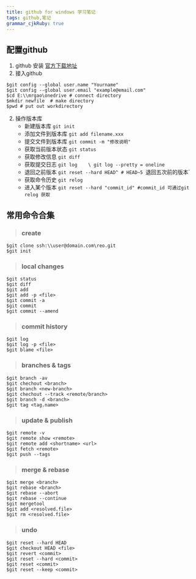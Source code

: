```yaml
---
title: github for windows 学习笔记
tags: github,笔记
grammar_cjkRuby: true
---
```


## 配置github
1. github 安装 [官方下载地址][1]
2. 接入github 
>
```{github}
$git config --global user.name "Yourname"
$git config --global user.email "example@email.com"
$cd E:\\mrgao\onedrive # connect directory
$mkdir newfile  # make directory
$pwd # put out workdirectory
```


2. 操作版本库
    + 新建版本库        `git init`
    + 添加文件到版本库  `git add filename.xxx`
    + 提交文件到版本库  `git commit -m "修改说明"`
    + 获取当前版本状态  `git status`
    + 获取修改信息      `git diff`
    + 获取提交日志      `git log    \ git log --pretty = oneline`
    + 退回之前版本      `git reset --hard HEAD^ # HEAD~5 `退回五次前的版本`
    + 获取命令历史      `git relog`
    + 进入某个版本      `git reset --hard "commit_id" #commit_id 可通过git relog 获取`

## 常用命令合集
>### create
```
$git clone ssh:\\user@domain.com\reo.git
$git init
```
>### local changes
```
$git status
$git diff
$git add
$git add -p <file>
$git commit -a
$git commit
$git commit --amend
```
>### commit history
```
$git log
$git log -p <file>
$git blame <file>
```
>### branches & tags
```
$git branch -av
$git chechout <branch>
$git branch <new-branch>
$git chechout --track <remote/branch>
$git branch -d <branch>
$git tag <tag.name>
```
>### update & publish
```
$git remote -v
$git remote show <remote>
$git remote add <shortname> <url>
$git fetch <remote>
$git push --tags
```
>### merge & rebase
```
$git merge <branch>
$git rebase <branch>
$git rebase --abort
$git rebase --continue
$git mergetool
$git add <resolved.file>
$git rm <resolved.file>
```
>### undo
```
$git reset --hard HEAD
$git checkout HEAD <file>
$git revert <commit>
$git reset --hard <commit>
$git reset <commit>
$git reset --keep <commit>
```

  [1]: https://git-for-windows.github.io/